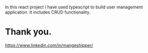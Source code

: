 

In this react project I have used typescript to build user management application. It includes CRUD functionality.

# Thank you.
https://www.linkedin.com/in/mangeshipper/
